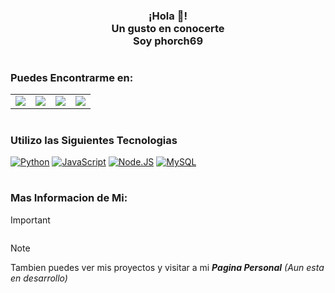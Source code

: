 <p align="center" width="300">
   <!--<img align="center" width="200" src="" /> -->
   <h3 align="center">
      ¡Hola 👋!<br>Un gusto en conocerte<br>Soy phorch69
   </h3>
</p>

#
### Puedes Encontrarme en:
<table style="width:100%">
<tr>
<td>
<a href="https://www.linkedin.com/in/phorch69">
<img src="https://upload.wikimedia.org/wikipedia/commons/thumb/8/81/LinkedIn_icon.svg/250px-LinkedIn_icon.svg.png">
</a>
</td>
<td>
<a href="https://github.com/phorch69">
<img src="https://upload.wikimedia.org/wikipedia/commons/thumb/c/c2/GitHub_Invertocat_Logo.svg/250px-GitHub_Invertocat_Logo.svg.png">
</a>
</td>
<td>
<a href="https://www.twitch.tv/phorch69">
<img src="https://upload.wikimedia.org/wikipedia/commons/thumb/2/20/Twitch_icon_2012.svg/250px-Twitch_icon_2012.svg.png">
</a>
</td>
<td>
<a href="https://www.youtube.com/@phorch69">
<img src="https://upload.wikimedia.org/wikipedia/commons/thumb/5/52/YouTube_social_white_circle_%282017%29.svg/250px-YouTube_social_white_circle_%282017%29.svg.png">
</a>
</td>
</tr>
</table>

#
### Utilizo las Siguientes Tecnologias
<!--[![Google_Cloud](https://img.shields.io/badge/Google_Cloud-4285F4?style=for-the-badge&logo=googlecloud&logoColor=white&labelColor=101010)]()-->
[![Python](https://img.shields.io/badge/Python-yellow?style=for-the-badge&logo=python&logoColor=white&labelColor=101010)]()
[![JavaScript](https://img.shields.io/badge/JavaScript-F7DF1E?style=for-the-badge&logo=javascript&logoColor=white&labelColor=101010)]()
[![Node.JS](https://img.shields.io/badge/Node.JS-339933?style=for-the-badge&logo=node.js&logoColor=white&labelColor=101010)]()
[![MySQL](https://img.shields.io/badge/MySQL-4479A1?style=for-the-badge&logo=mysql&logoColor=white&labelColor=101010)]()
<!--[![MongoDB](https://img.shields.io/badge/MongoDB-47A248?style=for-the-badge&logo=mongodb&logoColor=white&labelColor=101010)]() -->

#
### Mas Informacion de Mi:
> [!IMPORTANT]
> ```
> 
> ```

> [!NOTE]
> Tambien puedes ver mis proyectos y visitar a mi **_Pagina Personal_** _(Aun esta en desarrollo)_

